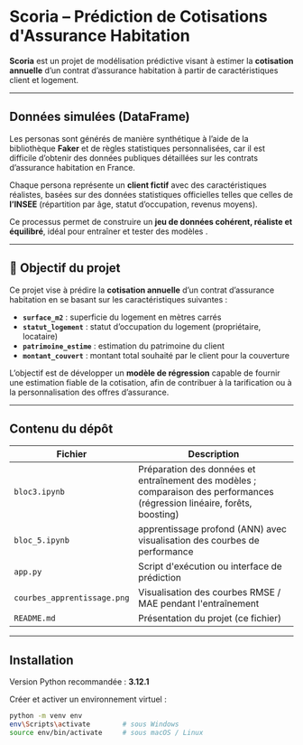 #  Scoria – Prédiction de Cotisations d'Assurance Habitation

**Scoria** est un projet de modélisation prédictive visant à estimer la **cotisation annuelle** d’un contrat d’assurance habitation à partir de caractéristiques client et logement.

---

## Données simulées (DataFrame)

Les personas sont générés de manière synthétique à l’aide de la bibliothèque **Faker** et de règles statistiques personnalisées, car il est difficile d’obtenir des données publiques détaillées sur les contrats d’assurance habitation en France.

Chaque persona représente un **client fictif** avec des caractéristiques réalistes, basées sur des données statistiques officielles telles que celles de **l’INSEE** (répartition par âge, statut d’occupation, revenus moyens).

Ce processus permet de construire un **jeu de données cohérent, réaliste et équilibré**, idéal pour entraîner et tester des modèles .

---

## 🎯 Objectif du projet

Ce projet vise à prédire la **cotisation annuelle** d’un contrat d’assurance habitation en se basant sur les caractéristiques suivantes :

- **`surface_m2`** : superficie du logement en mètres carrés  
- **`statut_logement`** : statut d’occupation du logement (propriétaire, locataire)  
- **`patrimoine_estime`** : estimation du patrimoine du client  
- **`montant_couvert`** : montant total souhaité par le client pour la couverture

L’objectif est de développer un **modèle de régression** capable de fournir une estimation fiable de la cotisation, afin de contribuer à la tarification ou à la personnalisation des offres d’assurance.

---

##  Contenu du dépôt

| Fichier                    | Description |
|---------------------------|-------------|
| `bloc3.ipynb`             | Préparation des données et entraînement des modèles ; comparaison des performances (régression linéaire, forêts, boosting) |
| `bloc_5.ipynb` |   apprentissage profond (ANN) avec visualisation des courbes de performance |
| `app.py`                  | Script d'exécution ou interface de prédiction |
| `courbes_apprentissage.png` | Visualisation des courbes RMSE / MAE pendant l'entraînement |
| `README.md`               | Présentation du projet (ce fichier) |

---

##  Installation

Version Python recommandée : **3.12.1**

Créer et activer un environnement virtuel :

```bash
python -m venv env
env\Scripts\activate        # sous Windows
source env/bin/activate     # sous macOS / Linux


